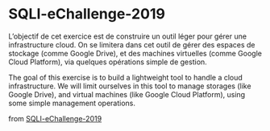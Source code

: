 # SQLI-eChallenge-2019
L’objectif de cet exercice est de construire un outil léger pour gérer une infrastructure cloud.
On se limitera dans cet outil de gérer des espaces de stockage (comme Google Drive), et des
machines virtuelles (comme Google Cloud Platform), via quelques opérations simple de gestion.

The goal of this exercise is to build a lightweight tool to handle a cloud infrastructure. We
will limit ourselves in this tool to manage storages (like Google Drive), and virtual machines
(like Google Cloud Platform), using some simple management operations.

from [SQLI-eChallenge-2019](https://github.com/Anticonformiste/SQLI-eChallenge-2019)